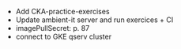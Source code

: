 - Add CKA-practice-exercises
- Update ambient-it server and run exercices + CI
- imagePullSecret: p. 87
- connect to GKE qserv cluster
